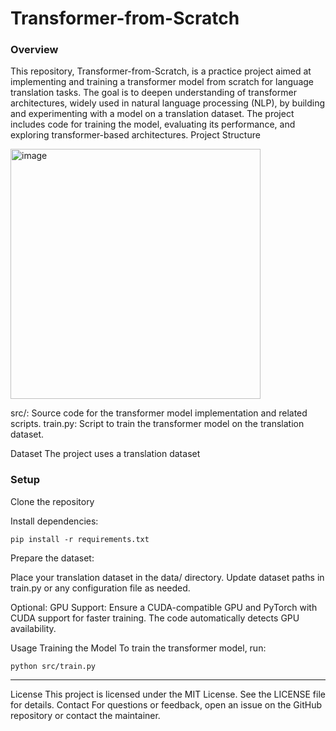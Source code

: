# Transformer-from-Scratch
### Overview
This repository, Transformer-from-Scratch, is a practice project aimed at implementing and training a transformer model from scratch for language translation tasks. The goal is to deepen understanding of transformer architectures, widely used in natural language processing (NLP), by building and experimenting with a model on a translation dataset. The project includes code for training the model, evaluating its performance, and exploring transformer-based architectures.
Project Structure


<img width="400" alt="image" src="https://github.com/user-attachments/assets/e84e0192-b134-4469-9c74-fb5b1a53dc63" />



src/: Source code for the transformer model implementation and related scripts.
train.py: Script to train the transformer model on the translation dataset.

Dataset
The project uses a translation dataset

### Setup
Clone the repository

Install dependencies:
```
pip install -r requirements.txt
```

Prepare the dataset:

Place your translation dataset in the data/ directory.
Update dataset paths in train.py or any configuration file as needed.


Optional: GPU Support:
Ensure a CUDA-compatible GPU and PyTorch with CUDA support for faster training.
The code automatically detects GPU availability.



Usage
Training the Model
To train the transformer model, run:
```
python src/train.py
```
---------------------
License
This project is licensed under the MIT License. See the LICENSE file for details.
Contact
For questions or feedback, open an issue on the GitHub repository or contact the maintainer.

